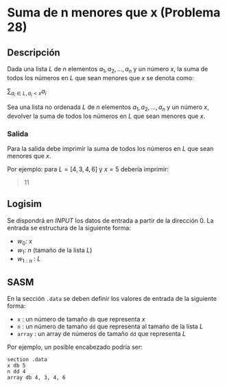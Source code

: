 # Suma de n menores que x (Problema 28)

## Descripción

Dada una lista $L$ de $n$ elementos $a_1, a_2, \ldots, a_n$ y un número $x$, la suma de todos los números en $L$ que sean menores que $x$ se denota como:

$\sum_{a_i \in L, a_i < x} a_i$

Sea una lista no ordenada $L$ de $n$ elementos $a_1,a_2,...,a_n$ y un número $x$, devolver la suma de todos los números en $L$ que sean menores que $x$.

### Salida

Para la salida debe imprimir  la suma de todos los números en $L$ que sean menores que $x$.

Por ejemplo: para $L = [4, 3, 4, 6]$ y $x=5$ debería imprimir:

> 11

## Logisim

Se dispondrá en *INPUT* los datos de entrada a partir de la dirección $0$. La entrada se estructura de la siguiente forma:

- $w_0$: $x$
- $w_1$: $n$ (tamaño de la lista $L$)
- $w_{1:n}$ : $L$

## SASM

En la sección `.data` se deben definir los valores de entrada de la siguiente forma:

- `x` : un número de tamaño `db` que representa $x$
- `n` : un número de tamaño `dd` que representa al tamaño de la lista $L$
- `array` : un array de números de tamaño `dd` que representa $L$

Por ejemplo, un posible encabezado podría ser:

```
section .data
x db 5
n dd 4
array db 4, 3, 4, 6
```